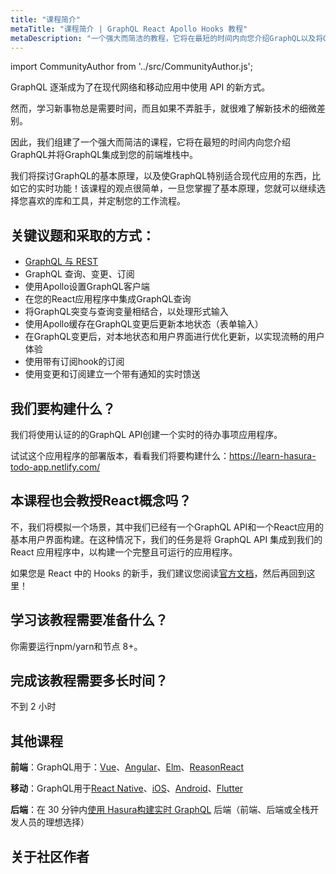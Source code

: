 ```yaml
---
title: "课程简介"
metaTitle: "课程简介 | GraphQL React Apollo Hooks 教程"
metaDescription: "一个强大而简洁的教程，它将在最短的时间内向您介绍GraphQL以及将GraphQL与Apollo整合到您的React应用中。"
---
```


import CommunityAuthor from '../src/CommunityAuthor.js';

GraphQL 逐渐成为了在现代网络和移动应用中使用 API 的新方式。

然而，学习新事物总是需要时间，而且如果不弄脏手，就很难了解新技术的细微差别。

因此，我们组建了一个强大而简洁的课程，它将在最短的时间内向您介绍GraphQL并将GraphQL集成到您的前端堆栈中。

我们将探讨GraphQL的基本原理，以及使GraphQL特别适合现代应用的东西，比如它的实时功能！该课程的观点很简单，一旦您掌握了基本原理，您就可以继续选择您喜欢的库和工具，并定制您的工作流程。

## 关键议题和采取的方式：

- [GraphQL 与 REST](https://hasura.io/learn/graphql/intro-graphql/graphql-vs-rest/)
- GraphQL 查询、变更、订阅
- 使用Apollo设置GraphQL客户端
- 在您的React应用程序中集成GraphQL查询
- 将GraphQL突变与查询变量相结合，以处理形式输入﻿
- 使用Apollo缓存在GraphQL变更后更新本地状态（表单输入）
- 在GraphQL变更后，对本地状态和用户界面进行优化更新，以实现流畅的用户体验
- 使用带有订阅hook的订阅
- 使用变更和订阅建立一个带有通知的实时馈送

## 我们要构建什么？
我们将使用认证的的GraphQL API创建一个实时的待办事项应用程序。

试试这个应用程序的部署版本，看看我们将要构建什么：https://learn-hasura-todo-app.netlify.com/

## 本课程也会教授React概念吗？
不，我们将模拟一个场景，其中我们已经有一个GraphQL API和一个React应用的基本用户界面构建。在这种情况下，我们的任务是将 GraphQL API 集成到我们的 React 应用程序中，以构建一个完整且可运行的应用程序。

如果您是 React 中的 Hooks 的新手，我们建议您阅读[官方文档](https://reactjs.org/docs/hooks-intro.html)，然后再回到这里！

## 学习该教程需要准备什么？
你需要运行npm/yarn和节点 8+。

## 完成该教程需要多长时间？
不到 2 小时

## 其他课程

**前端**：GraphQL用于：[Vue](https://hasura.io/learn/graphql/vue/introduction/)、[Angular](https://hasura.io/learn/graphql/angular-apollo/introduction/)、[Elm](https://hasura.io/learn/graphql/elm-graphql/introduction/)、[ReasonReact](https://hasura.io/learn/graphql/reason-react-apollo/introduction/)

**移动**：GraphQL用于[React Native](https://hasura.io/learn/graphql/react-native/introduction/)、[iOS](https://hasura.io/learn/graphql/ios/introduction/)、[Android](https://hasura.io/learn/graphql/android/introduction/)、[Flutter](https://hasura.io/learn/graphql/flutter-graphql/introduction/)

**后端**：在 30 分钟内[使用 Hasura构建实时 GraphQL](https://hasura.io/learn/graphql/hasura/introduction/) 后端（前端、后端或全栈开发人员的理想选择）

## 关于社区作者

<CommunityAuthor
    name="Apoorv Vardhan"
    imageUrl="https://graphql-engine-cdn.hasura.io/learn-hasura/assets/graphql-angular/author.jpg"
    twitterUrl="https://twitter.com/vardhanapoorv16"
    githubUrl="https://github.com/vardhanapoorv"
    description="Loves to try out and build new things!"
/>

<CommunityAuthor
    name="Christoph Benjamin Weber"
    imageUrl="https://graphql-engine-cdn.hasura.io/learn-hasura/assets/graphql-react/react-community-author.jpeg"
    twitterUrl="https://twitter.com/kriswep"
    githubUrl="https://github.com/kriswep"
    description="Software developer, interested in frontend technologies."
/>
